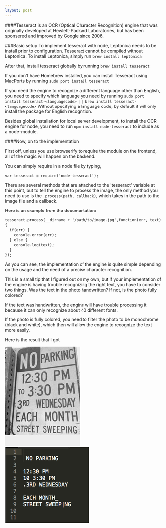 ```yaml
---
layout: post
---
```


####Tesseract is an OCR (Optical Character Recognition) engine that was originally developed at Hewlett-Packard Laboratories, but has been sponsered and improved by Google since 2006.

###Basic setup
To implement tesseract with node, Leptonica needs to be install prior to configuration. Tesseract cannot be compiled without Leptonica. To install Leptonica, simply run `brew install leptonica`

After that, install tesseract globally by running `brew install tesseract`

If you don't have Homebrew installed, you can install Tesseract using MacPorts by running `sudo port install tesseract`

If you need the engine to recognize a different language other than English, you need to specify which language you need by running `sudo port install tesseract-<languagecode> || brew install tesseract-<languagecode>`
Without specifying a language code, by default it will only install the package for English recognition.

Besides global installation for local server development, to install the OCR engine for node, you need to run `npm install node-tesseract` to include as a node-module.

####Now, on to the implementation

First off, unless you use browserify to require the module on the frontend, all of the magic will happen on the backend.

You can simply require in a node file by typing,

    var tesseract = require('node-tesseract');

There are several methods that are attached to the 'tesseract' variable at this point, but to tell the engine to process the image, the only method you need to use is the `.process(path, callback)`, which takes in the path to the image file and a callback.

Here is an example from the documentation:

    tesseract.process(__dirname + '/path/to/image.jpg',function(err, text) {
      if(err) {
        console.error(err);
      } else {
        console.log(text);
      }
    });

As you can see, the implementation of the engine is quite simple depending on the usage and the need of a precise character recognition.

This is a small tip that I figured out on my own, but if your implementation of the engine is having trouble recognizing the right text, you have to consider two things. Was the text in the photo handwritten? If not, is the photo fully colored?

If the text was handwritten, the engine will have trouble processing it because it can only recognize about 40 different fonts.

If the photo is fully colored, you need to filter the photo to be monochrome (black and white), which then will allow the engine to recognize the text more easily.

Here is the result that I got

<img src="../images/tesseract.jpg"/>
<img src="../images/tesseract2.png"/>

